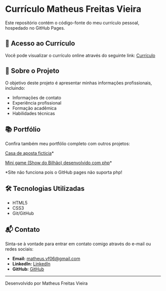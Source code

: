 # Currículo Matheus Freitas Vieira

Este repositório contém o código-fonte do meu currículo pessoal, hospedado no GitHub Pages.

## 🚀 Acesso ao Currículo

Você pode visualizar o currículo online através do seguinte link:
[Currículo](https://MatheusFVieira.github.io)

## 📄 Sobre o Projeto

O objetivo deste projeto é apresentar minhas informações profissionais, incluindo:
- Informações de contato
- Experiência profissional
- Formação acadêmica
- Habilidades técnicas

## 📚 Portfólio

Confira também meu portfólio completo com outros projetos:

[Casa de aposta ficticia](https://matheusfvieira.github.io/coltecbet/)*

[Mini game (Show do Bilhão) desenvolvido com php](https://matheusfvieira.github.io/WebDev_Show-do_Bilhao/)*

*Site não funciona pois o GitHub pages não suporta php!

## 🛠️ Tecnologias Utilizadas

- HTML5
- CSS3
- Git/GitHub

## 📬 Contato

Sinta-se à vontade para entrar em contato comigo através do e-mail ou redes sociais:
- **Email:** matheus.vf06@gmail.com
- **LinkedIn:** [LinkedIn](https://www.linkedin.com/in/matheus-freitas-vieira-1b06ba278/?originalSubdomain=br)
- **GitHub:** [GitHub](https://github.com/MatheusFVieira)

---

Desenvolvido por Matheus Freitas Vieira


